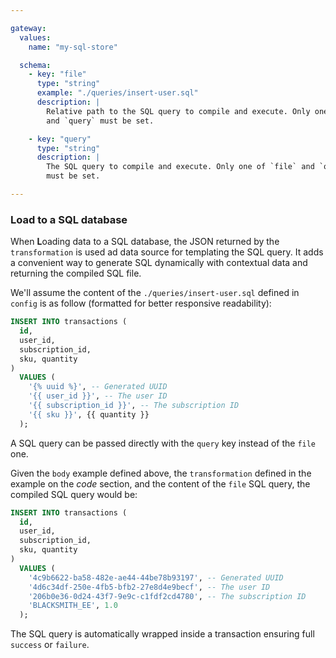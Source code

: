 ```yaml
---

gateway:
  values:
    name: "my-sql-store"

  schema:
    - key: "file"
      type: "string"
      example: "./queries/insert-user.sql"
      description: |
        Relative path to the SQL query to compile and execute. Only one of `file`
        and `query` must be set.

    - key: "query"
      type: "string"
      description: |
        The SQL query to compile and execute. Only one of `file` and `query`
        must be set.

---
```


### Load to a SQL database

When **L**oading data to a SQL database, the JSON returned by the `transformation`
is used ad data source for templating the SQL query. It adds a convenient way to
generate SQL dynamically with contextual data and returning the compiled SQL file.

We'll assume the content of the `./queries/insert-user.sql` defined in `config`
is as follow (formatted for better responsive readability):
```sql
INSERT INTO transactions (
  id,
  user_id,
  subscription_id,
  sku, quantity
)
  VALUES (
    '{% uuid %}', -- Generated UUID
    '{{ user_id }}', -- The user ID
    '{{ subscription_id }}', -- The subscription ID
    '{{ sku }}', {{ quantity }}
  );
```

A SQL query can be passed directly with the `query` key instead of the `file`
one.

Given the `body` example defined above, the `transformation` defined in the example
on the *code* section, and the content of the `file` SQL query, the compiled SQL
query would be:
```sql
INSERT INTO transactions (
  id,
  user_id,
  subscription_id,
  sku, quantity
)
  VALUES (
    '4c9b6622-ba58-482e-ae44-44be78b93197', -- Generated UUID
    '4d6c34df-250e-4fb5-bfb2-27e8d4e9becf', -- The user ID
    '206b0e36-0d24-43f7-9e9c-c1fdf2cd4780', -- The subscription ID
    'BLACKSMITH_EE', 1.0
  );
```

The SQL query is automatically wrapped inside a transaction ensuring full
`success` or `failure`.
